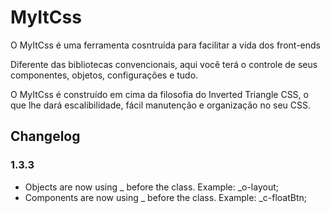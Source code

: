 # MyItCss

O MyItCss é uma ferramenta cosntruída para facilitar a vida dos front-ends

Diferente das bibliotecas convencionais, aqui você terá o controle de seus componentes, objetos, configurações e tudo.

O MyItCss é construído em cima da filosofia do Inverted Triangle CSS, o que lhe dará escalibilidade, fácil manutenção e organização no seu CSS.

## Changelog

### 1.3.3
- Objects are now using _ before the class. Example: _o-layout;
- Components are now using _ before the class. Example: _c-floatBtn;